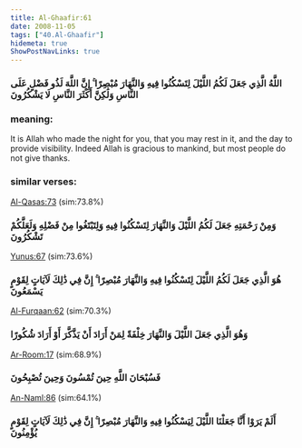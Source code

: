 ```yaml
---
title: Al-Ghaafir:61
date: 2008-11-05
tags: ["40.Al-Ghaafir"]
hidemeta: true 
ShowPostNavLinks: true 
---
```

### اللَّهُ الَّذِي جَعَلَ لَكُمُ اللَّيْلَ لِتَسْكُنُوا فِيهِ وَالنَّهَارَ مُبْصِرًا ۚ إِنَّ اللَّهَ لَذُو فَضْلٍ عَلَى النَّاسِ وَلَٰكِنَّ أَكْثَرَ النَّاسِ لَا يَشْكُرُونَ
### meaning: 
It is Allah who made the night for you, that you may rest in it, and the day to provide visibility. Indeed Allah is gracious to mankind, but most people do not give thanks.
### similar verses: 

[Al-Qasas:73](/28/73) (sim:73.8%)

### وَمِنْ رَحْمَتِهِ جَعَلَ لَكُمُ اللَّيْلَ وَالنَّهَارَ لِتَسْكُنُوا فِيهِ وَلِتَبْتَغُوا مِنْ فَضْلِهِ وَلَعَلَّكُمْ تَشْكُرُونَ

[Yunus:67](/10/67) (sim:73.6%)

### هُوَ الَّذِي جَعَلَ لَكُمُ اللَّيْلَ لِتَسْكُنُوا فِيهِ وَالنَّهَارَ مُبْصِرًا ۚ إِنَّ فِي ذَٰلِكَ لَآيَاتٍ لِقَوْمٍ يَسْمَعُونَ

[Al-Furqaan:62](/25/62) (sim:70.3%)

### وَهُوَ الَّذِي جَعَلَ اللَّيْلَ وَالنَّهَارَ خِلْفَةً لِمَنْ أَرَادَ أَنْ يَذَّكَّرَ أَوْ أَرَادَ شُكُورًا

[Ar-Room:17](/30/17) (sim:68.9%)

### فَسُبْحَانَ اللَّهِ حِينَ تُمْسُونَ وَحِينَ تُصْبِحُونَ

[An-Naml:86](/27/86) (sim:64.1%)

### أَلَمْ يَرَوْا أَنَّا جَعَلْنَا اللَّيْلَ لِيَسْكُنُوا فِيهِ وَالنَّهَارَ مُبْصِرًا ۚ إِنَّ فِي ذَٰلِكَ لَآيَاتٍ لِقَوْمٍ يُؤْمِنُونَ
